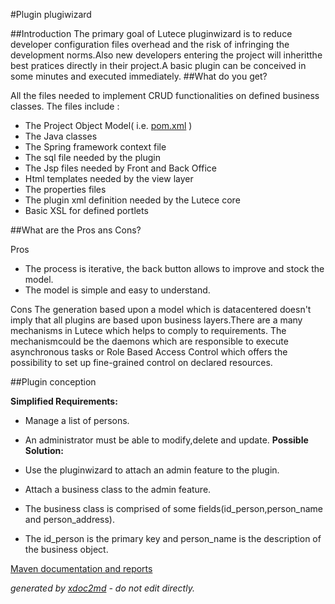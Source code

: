 
#Plugin plugiwizard 

##Introduction
The primary goal of Lutece pluginwizard is to reduce developer configuration files overhead and the risk of infringing the development norms.Also new developers entering the project will inheritthe best pratices directly in their project.A basic plugin can be conceived in some minutes and executed immediately.
##What do you get?

All the files needed to implement CRUD functionalities on defined business classes. The files include :

* The Project Object Model( i.e. [pom.xml](http://maven.apache.org/guides/introduction/introduction-to-the-pom.html) )
* The Java classes
* The Spring framework context file
* The sql file needed by the plugin
* The Jsp files needed by Front and Back Office
* Html templates needed by the view layer
* The properties files
* The plugin xml definition needed by the Lutece core
* Basic XSL for defined portlets


##What are the Pros ans Cons?


Pros

 
* The process is iterative, the back button allows to improve and stock the model.
* The model is simple and easy to understand.

Cons
The generation based upon a model which is datacentered doesn't imply that all plugins are based upon business layers.There are a many mechanisms in Lutece which helps to comply to requirements. The mechanismcould be the daemons which are responsible to execute asynchronous tasks or Role Based Access Control which offers the possibility to set up fine-grained control on declared resources.

##Plugin conception

 **Simplified Requirements:** 
 
* Manage a list of persons.
* An administrator must be able to modify,delete and update.
 **Possible Solution:** 
 
* Use the pluginwizard to attach an admin feature to the plugin.
* Attach a business class to the admin feature.
* The business class is comprised of some fields(id_person,person_name and person_address).
* The id_person is the primary key and person_name is the description of the business object.



[Maven documentation and reports](http://dev.lutece.paris.fr/plugins/plugin-pluginwizard/)



 *generated by [xdoc2md](https://github.com/lutece-platform/tools-maven-xdoc2md-plugin) - do not edit directly.*